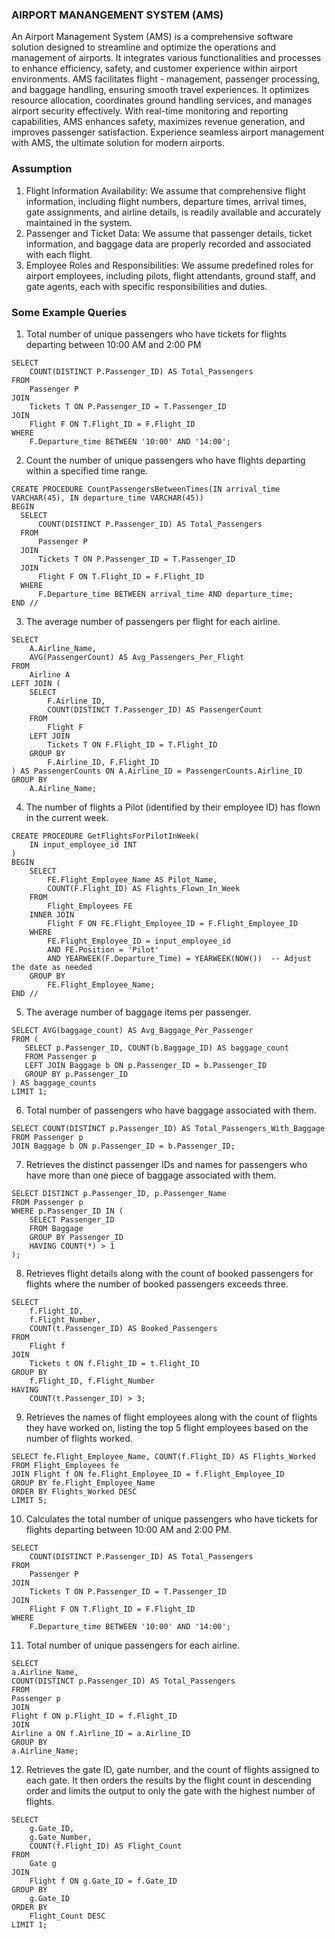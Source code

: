 ### AIRPORT MANANGEMENT SYSTEM (AMS)

An Airport Management System (AMS) is a comprehensive software solution designed to streamline and optimize the operations and management of airports. It integrates various functionalities and processes to enhance efficiency, safety, and customer experience within airport environments. AMS facilitates flight - management, passenger processing, and baggage handling, ensuring smooth travel experiences. It optimizes resource allocation, coordinates ground handling services, and manages airport security effectively. With real-time monitoring and reporting capabilities, AMS enhances safety, maximizes revenue generation, and improves passenger satisfaction. Experience seamless airport management with AMS, the ultimate solution for modern airports.

### Assumption

1. Flight Information Availability: We assume that comprehensive flight information, including flight numbers, departure times, arrival times, gate assignments, and airline details, is readily available and accurately maintained in the system.
2. Passenger and Ticket Data: We assume that passenger details, ticket information, and baggage data are properly recorded and associated with each flight.
3. Employee Roles and Responsibilities: We assume predefined roles for airport employees, including pilots, flight attendants, ground staff, and gate agents, each with specific responsibilities and duties.

### Some Example Queries

1. Total number of unique passengers who have tickets for flights departing between 10:00 AM and 2:00 PM
```Mysql
SELECT 
    COUNT(DISTINCT P.Passenger_ID) AS Total_Passengers
FROM 
    Passenger P
JOIN 
    Tickets T ON P.Passenger_ID = T.Passenger_ID
JOIN 
    Flight F ON T.Flight_ID = F.Flight_ID
WHERE 
    F.Departure_time BETWEEN '10:00' AND '14:00';
```
2. Count the number of unique passengers who have flights departing within a specified time range.
  ```Mysql
 CREATE PROCEDURE CountPassengersBetweenTimes(IN arrival_time VARCHAR(45), IN departure_time VARCHAR(45))
BEGIN
    SELECT 
        COUNT(DISTINCT P.Passenger_ID) AS Total_Passengers
    FROM 
        Passenger P
    JOIN 
        Tickets T ON P.Passenger_ID = T.Passenger_ID
    JOIN 
        Flight F ON T.Flight_ID = F.Flight_ID
    WHERE 
        F.Departure_time BETWEEN arrival_time AND departure_time;
END //
```
3. The average number of passengers per flight for each airline.
```Mysql
SELECT 
    A.Airline_Name,
    AVG(PassengerCount) AS Avg_Passengers_Per_Flight
FROM 
    Airline A
LEFT JOIN (
    SELECT 
        F.Airline_ID,
        COUNT(DISTINCT T.Passenger_ID) AS PassengerCount
    FROM 
        Flight F
    LEFT JOIN 
        Tickets T ON F.Flight_ID = T.Flight_ID
    GROUP BY 
        F.Airline_ID, F.Flight_ID
) AS PassengerCounts ON A.Airline_ID = PassengerCounts.Airline_ID
GROUP BY 
    A.Airline_Name;
```
4. The number of flights a Pilot (identified by their employee ID) has flown in the current week.
```Mysql
CREATE PROCEDURE GetFlightsForPilotInWeek(
    IN input_employee_id INT
)
BEGIN
    SELECT 
        FE.Flight_Employee_Name AS Pilot_Name,
        COUNT(F.Flight_ID) AS Flights_Flown_In_Week
    FROM 
        Flight_Employees FE
    INNER JOIN 
        Flight F ON FE.Flight_Employee_ID = F.Flight_Employee_ID
    WHERE 
        FE.Flight_Employee_ID = input_employee_id
        AND FE.Position = 'Pilot'
        AND YEARWEEK(F.Departure_Time) = YEARWEEK(NOW())  -- Adjust the date as needed
    GROUP BY 
        FE.Flight_Employee_Name;
END //
```
5. The average number of baggage items per passenger.
 ```Mysql
 SELECT AVG(baggage_count) AS Avg_Baggage_Per_Passenger
FROM (
    SELECT p.Passenger_ID, COUNT(b.Baggage_ID) AS baggage_count
    FROM Passenger p
    LEFT JOIN Baggage b ON p.Passenger_ID = b.Passenger_ID
    GROUP BY p.Passenger_ID
) AS baggage_counts 
LIMIT 1;
```
6. Total number of passengers who have baggage associated with them.
```Mysql
SELECT COUNT(DISTINCT p.Passenger_ID) AS Total_Passengers_With_Baggage
FROM Passenger p
JOIN Baggage b ON p.Passenger_ID = b.Passenger_ID;
```
7. Retrieves the distinct passenger IDs and names for passengers who have more than one piece of baggage associated with them.
```Mysql
SELECT DISTINCT p.Passenger_ID, p.Passenger_Name
FROM Passenger p
WHERE p.Passenger_ID IN (
    SELECT Passenger_ID
    FROM Baggage
    GROUP BY Passenger_ID
    HAVING COUNT(*) > 1
);
```
8. Retrieves flight details along with the count of booked passengers for flights where the number of booked passengers exceeds three.
```Mysql
SELECT 
    f.Flight_ID, 
    f.Flight_Number,
    COUNT(t.Passenger_ID) AS Booked_Passengers
FROM 
    Flight f
JOIN 
    Tickets t ON f.Flight_ID = t.Flight_ID
GROUP BY 
    f.Flight_ID, f.Flight_Number
HAVING 
    COUNT(t.Passenger_ID) > 3;
```
9. Retrieves the names of flight employees along with the count of flights they have worked on, listing the top 5 flight employees based on the number of flights worked.
```Mysql
SELECT fe.Flight_Employee_Name, COUNT(f.Flight_ID) AS Flights_Worked
FROM Flight_Employees fe
JOIN Flight f ON fe.Flight_Employee_ID = f.Flight_Employee_ID
GROUP BY fe.Flight_Employee_Name
ORDER BY Flights_Worked DESC
LIMIT 5;
```
10. Calculates the total number of unique passengers who have tickets for flights departing between 10:00 AM and 2:00 PM.
```Mysql
SELECT 
    COUNT(DISTINCT P.Passenger_ID) AS Total_Passengers
FROM 
    Passenger P
JOIN 
    Tickets T ON P.Passenger_ID = T.Passenger_ID
JOIN 
    Flight F ON T.Flight_ID = F.Flight_ID
WHERE 
    F.Departure_time BETWEEN '10:00' AND '14:00';
```
11. Total number of unique passengers for each airline.
```Mysql
SELECT
a.Airline_Name,
COUNT(DISTINCT p.Passenger_ID) AS Total_Passengers
FROM
Passenger p
JOIN
Flight f ON p.Flight_ID = f.Flight_ID
JOIN
Airline a ON f.Airline_ID = a.Airline_ID
GROUP BY
a.Airline_Name;
```
12. Retrieves the gate ID, gate number, and the count of flights assigned to each gate. It then orders the results by the flight count in descending order and limits the output to only the gate with the highest number of flights.
```Mysql
SELECT 
    g.Gate_ID, 
    g.Gate_Number,
    COUNT(f.Flight_ID) AS Flight_Count
FROM 
    Gate g
JOIN 
    Flight f ON g.Gate_ID = f.Gate_ID
GROUP BY 
    g.Gate_ID
ORDER BY 
    Flight_Count DESC
LIMIT 1;
```
